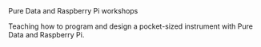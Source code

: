 <div class="container">
  <div class="title">Pure Data and Raspberry Pi workshops</div>
  <div class="content"><p>Teaching how to program and design a pocket-sized instrument with Pure Data and Raspberry Pi.</p>
<p><img data-src="/images/projects/pd-rpi-workshop-3.jpg" style="width:100%" /></p>
<iframe data-src="//player.vimeo.com/video/98737686?byline=0&portrait=0" width="100%" frameborder="0" webkitallowfullscreen mozallowfullscreen allowfullscreen></iframe>
<iframe data-src="//player.vimeo.com/video/76642179?byline=0&portrait=0" width="100%" frameborder="0" webkitallowfullscreen mozallowfullscreen allowfullscreen></iframe>
<iframe data-src="//player.vimeo.com/video/76307579?byline=0&portrait=0" width="100%" frameborder="0" webkitallowfullscreen mozallowfullscreen allowfullscreen></iframe></div>
</div>